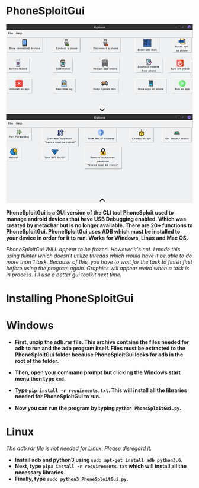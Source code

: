 # PhoneSploitGui

![Screenshot](Screenshots/Firstpage.png)
![Screenshot](Screenshots/Secondpage.png)

**PhoneSploitGui is a GUI version of the CLI tool PhoneSploit used to manage android devices that have USB Debugging enabled. Which was created by metachar but is no longer available.
There are 20+ functions to PhoneSploitGui. PhoneSploitGui uses ADB which must be installed to your device in order for it to run. Works for Windows, Linux and Mac OS.**

_PhoneSploitGui WILL appear to be frozen. However it's not. I made this using tkinter which doesn't utilize threads which would have it be able to do more than 1 task. Because of this, you have to wait for the task to finish first before using the program again. Graphics will appear weird when a task is in process. I'll use a better gui toolkit next time._

# Installing PhoneSploitGui
# Windows
* **First, unzip the adb.rar file. This archive contains the files needed for adb to run and the adb program itself. Files must be extracted to the PhoneSploitGui folder because PhoneSploitGui looks for adb in the root of the folder.**

* **Then, open your command prompt but clicking the Windows start menu then type ``cmd``.**
* **Type ``pip install -r requirments.txt``. This will install all the libraries needed for PhoneSploitGui to run.**
* **Now you can run the program by typing ``python PhoneSploitGui.py``.**

# Linux
_The adb.rar file is not needed for Linux. Please disregard it._

* **Install adb and python3 using ``sudo apt-get install adb python3.6``.**
* **Next, type ``pip3 install -r requirements.txt`` which will install all the necessary libraries.**
* **Finally, type ``sudo python3 PhoneSploitGui.py``.**
